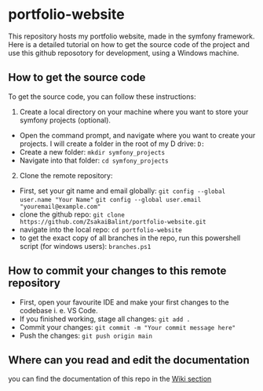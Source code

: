 # portfolio-website

This repository hosts my portfolio website, made in the symfony framework.
Here is a detailed tutorial on how to get the source code of the project and use this github reposotory for development, using a Windows machine.

## How to get the source code
To get the source code, you can follow these instructions:
1. Create a local directory on your machine where you want to store your symfony projects (optional).
* Open the command prompt, and navigate where you want to create your projects. I will create a folder in the root of my D drive: `D:`
* Create a new folder: `mkdir symfony_projects`
* Navigate into that folder: `cd symfony_projects`

2. Clone the remote repository:
* First, set your git name and email globally:
`git config --global user.name "Your Name"`
`git config --global user.email "youremail@example.com"`
* clone the github repo: `git clone https://github.com/ZsakaiBalint/portfolio-website.git`
* navigate into the local repo: `cd portfolio-website`
* to get the exact copy of all branches in the repo, run this powershell script (for windows users): `branches.ps1`

## How to commit your changes to this remote repository
* First, open your favourite IDE and make your first changes to the codebase i. e. VS Code.
* If you finished working, stage all changes: `git add .`
* Commit your changes: `git commit -m "Your commit message here"`
* Push the changes: `git push origin main`

## Where can you read and edit the documentation
you can find the documentation of this repo in the [Wiki section](https://github.com/ZsakaiBalint/portfolio-website/wiki)
